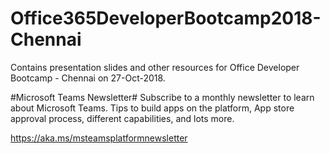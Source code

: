 # Office365DeveloperBootcamp2018-Chennai

Contains presentation slides and other resources for Office Developer Bootcamp - Chennai on 27-Oct-2018.

#Microsoft Teams Newsletter#
Subscribe to a monthly newsletter to learn about Microsoft Teams. Tips to build apps on the platform, App store approval process, different capabilities, and lots more.

https://aka.ms/msteamsplatformnewsletter
